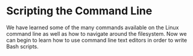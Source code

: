 # Scripting the Command Line

We have learned some
of the many commands available
on the Linux command line as
well as how to navigate
around the filesystem.
Now we can begin to learn
how to use command line 
text editors in order
to write Bash scripts.
